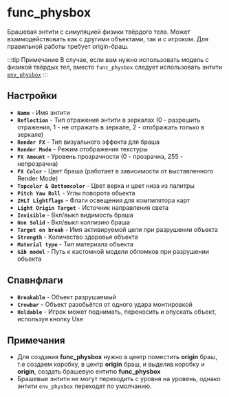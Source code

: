 ﻿# func_physbox
Брашевая энтити с симуляцией физики твёрдого тела. Может взаимодействовать как с другими объектами, так и с игроком. Для правильной работы требует origin-браш.

:::tip Примечание
В случае, если вам нужно использовать модель с физикой твёрдых тел, вместо `func_physbox` следует использовать энтити [`env_physbox`](/docs/rus/entities/env_physbox)
:::

## Настройки
- **`Name`** - Имя энтити
- **`Reflection`** - Тип отражения энтити в зеркалах (0 - разрешить отражения, 1 - не отражать в зеркале, 2 - отображать только в зеркале)
- **`Render FX`** - Тип визуального эффекта для браша
- **`Render Mode`** - Режим отображения текстуры
- **`FX Amount`** - Уровень прозрачности (0 - прозрачна, 255 - непрозрачна)
- **`FX Color`** - Цвет браша (работает в зависимости от выставленного Render Mode)
- **`Topcolor & Bottomcolor`** - Цвет верха и цвет низа из палитры
- **`Pitch Yaw Roll`** - Углы поворота обьекта
- **`ZHLT Lightflags`** - Флаги освещения для компилятора карт
- **`Light Origin Target`** - Источник направления света
- **`Invisible`** - Вкл/выкл видимость браша 
- **`Non Solid`** - Вкл/выкл коллизию браша
- **`Target on break`** - Имя активируемой цели при разрушении объекта
- **`Strength`** - Количество здоровья объекта
- **`Material type`** - Тип материала объекта
- **`Gib model`** - Путь к кастомной модели обломков при разрушении объекта

## Спавнфлаги
- **`Breakable`** - Объект разрушаемый
- **`Crowbar`** - Объект разобьётся от одного удара монтировкой
- **`Holdable`** - Игрок может поднимать, переносить и опускать объект, используя кнопку Use

## Примечания
- Для создания **func_physbox** нужно в центр поместить **origin** браш, т.е создаем коробку, в центр **origin** браш, и выделив коробку и **origin**, создать брашевую ентитю **func_physbox**
- Брашевые энтити не могут переходить с уровня на уровень, однако энтити `env_physbox` переходят по умолчанию.
